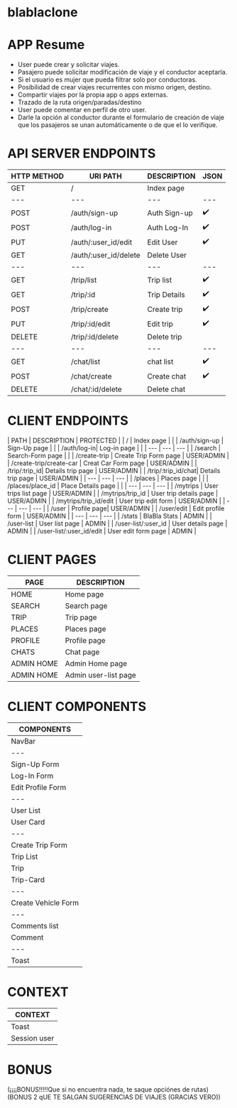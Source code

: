 # blablaclone

# APP Resume
- User puede crear y solicitar viajes.
- Pasajero puede solicitar modificación de viaje y el conductor aceptarla.
- Si el usuario es mujer que pueda filtrar solo por conductoras.
- Posibilidad de crear viajes recurrentes con mismo origen, destino.
- Compartir viajes por la propia app o apps externas.
- Trazado de la ruta origen/paradas/destino
- User puede comentar en perfil de otro user.
- Darle la opción al conductor durante el formulario de creación de viaje que los pasajeros se unan automáticamente o de que el lo verifique.


# API SERVER ENDPOINTS

| HTTP METHOD | URI PATH | DESCRIPTION | JSON |
| --- | --- | --- | --- |
| GET | / | Index page |  |
| --- | --- | --- | --- |
| POST | /auth/sign-up | Auth Sign-up | ✔️ |
| POST | /auth/log-in | Auth Log-In | ✔️ |
| PUT | /auth/:user_id/edit | Edit User | ✔️ |
| GET | /auth/:user_id/delete | Delete User |  |
| --- | --- | --- | --- |
| GET | /trip/list | Trip list | ✔️ |
| GET | /trip/:id | Trip Details | ✔️ |
| POST | /trip/create | Create trip | ✔️ |
| PUT | /trip/:id/edit | Edit trip| ✔️ |
| DELETE | /trip/:id/delete | Delete trip | |
| --- | --- | --- | --- |
| GET | /chat/list | chat list | ✔️ |
| POST | /chat/create | Create chat | ✔️ |
| DELETE | /chat/:id/delete | Delete chat |  |


# CLIENT ENDPOINTS

| PATH | DESCRIPTION | PROTECTED |
| / | Index page |  |
| /auth/sign-up | Sign-Up page |  |
| /auth/log-in| Log-in page |  |
| --- | --- | --- |
| /search | Search-Form page |  |
| /create-trip | Create Trip Form page | USER/ADMIN |
| /create-trip/create-car | Creat Car Form page | USER/ADMIN |
| /trip/:trip_id| Details trip page | USER/ADMIN |
| /trip/:trip_id/chat| Details trip page | USER/ADMIN |
| --- | --- | --- |
| /places | Places page |  |
| /places/place_id | Place Details page |  |
| --- | --- | --- |
| /mytrips | User trips list page | USER/ADMIN |
| /mytrips/trip_id | User trip details page | USER/ADMIN |
| /mytrips/trip_id/edit | User trip edit form | USER/ADMIN |
| --- | --- | --- |
| /user | Profile page| USER/ADMIN |
| /user/edit | Edit profile form | USER/ADMIN |
| --- | --- | --- | 
| /stats | BlaBla Stats | ADMIN |
| /user-list | User list page | ADMIN | 
| /user-list/:user_id | User details page | ADMIN | 
| /user-list/:user_id/edit | User edit form page | ADMIN | 

# CLIENT PAGES

| PAGE | DESCRIPTION |
| --- | --- |
| HOME | Home page |
| SEARCH | Search page |
| TRIP | Trip page |
| PLACES | Places page |
| PROFILE | Profile page |
| CHATS | Chat page |
| ADMIN HOME | Admin Home page |
| ADMIN HOME | Admin user-list page |

# CLIENT COMPONENTS

| COMPONENTS |
| --- | 
| NavBar |
| --- | 
| Sign-Up Form | 
| Log-In Form |
| Edit Profile Form |
| --- |
| User List |
| User Card |
| --- |
| Create Trip Form | 
| Trip List |
| Trip |
| Trip-Card |
| --- |
| Create Vehicle Form |
| --- |
| Comments list |
| Comment |
| --- |
| Toast |

# CONTEXT
| CONTEXT |
| --- |
| Toast |
| Session user |




# BONUS
(¡¡¡¡BONUS!!!!!Que si no encuentra nada, te saque opciónes de rutas)
(BONUS 2 qUE TE SALGAN SUGERENCIAS DE VIAJES (GRACIAS VERO))